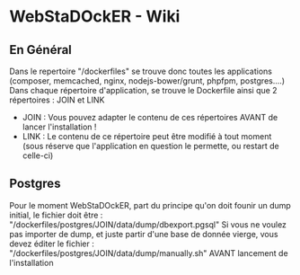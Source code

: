 WebStaDOckER - Wiki
=========

En Général
-----------

Dans le repertoire "/dockerfiles" se trouve donc toutes les applications (composer, memcached, nginx, nodejs-bower/grunt, phpfpm, postgres....)
Dans chaque répertoire d'application, se trouve le Dockerfile ainsi que 2 répertoires : JOIN et LINK

- JOIN : Vous pouvez adapter le contenu de ces répertoires AVANT de lancer l'installation !
- LINK : Le contenu de ce répertoire peut être modifié à tout moment (sous réserve que l'application en question le permette, ou restart de celle-ci)

Postgres
-----------

Pour le moment WebStaDOckER, part du principe qu'on doit founir un dump initial, le fichier doit être : "/dockerfiles/postgres/JOIN/data/dump/dbexport.pgsql"
Si vous ne voulez pas importer de dump, et juste partir d'une base de donnée vierge, vous devez éditer le fichier : "/dockerfiles/postgres/JOIN/data/dump/manually.sh" AVANT lancement de l'installation